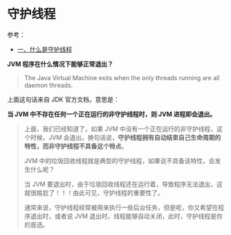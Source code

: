 # 守护线程

参考：

+ [一、什么是守护线程](https://www.cnblogs.com/quanxiaoha/p/10731361.html)



**JVM 程序在什么情况下能够正常退出？**

> The Java Virtual Machine exits when the only threads running are all daemon threads.

上面这句话来自 JDK 官方文档，意思是：

**当 JVM 中不存在任何一个正在运行的非守护线程时，则 JVM 进程即会退出。**



> 上面，我们已经知道了，如果 JVM 中没有一个正在运行的非守护线程，这个时候，JVM 会退出。换句话说，**守护线程拥有自动结束自己生命周期的特性，而非守护线程不具备这个特点**。
>
> JVM 中的垃圾回收线程就是典型的守护线程，如果说不具备该特性，会发生什么呢？
>
> 当 JVM 要退出时，由于垃圾回收线程还在运行着，导致程序无法退出，这就很尴尬了！！！由此可见，守护线程的重要性了。
>
> 通常来说，守护线程经常被用来执行一些后台任务，但是呢，你又希望在程序退出时，或者说 JVM 退出时，线程能够自动关闭，此时，守护线程是你的首选。

